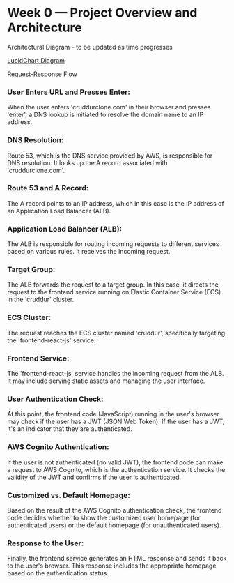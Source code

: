 # Week 0 — Project Overview and Architecture

Architectural Diagram - to be updated as time progresses


[LucidChart Diagram](https://lucid.app/lucidchart/1c4051d0-a397-4298-aaf4-97ee9246830d/edit?invitationId=inv_ca06ea04-164a-4ca3-8c4b-64a14ebef99b)



Request-Response Flow

### User Enters URL and Presses Enter:

When the user enters 'cruddurclone.com' in their browser and presses 'enter', a DNS lookup is initiated to resolve the domain name to an IP address.

### DNS Resolution:

Route 53, which is the DNS service provided by AWS, is responsible for DNS resolution. It looks up the A record associated with 'cruddurclone.com'.

### Route 53 and A Record:

The A record points to an IP address, which in this case is the IP address of an Application Load Balancer (ALB).

### Application Load Balancer (ALB):

The ALB is responsible for routing incoming requests to different services based on various rules. It receives the incoming request.

### Target Group:

The ALB forwards the request to a target group. In this case, it directs the request to the frontend service running on Elastic Container Service (ECS) in the 'cruddur' cluster.

### ECS Cluster:

The request reaches the ECS cluster named 'cruddur', specifically targeting the 'frontend-react-js' service.

### Frontend Service:

The 'frontend-react-js' service handles the incoming request from the ALB. It may include serving static assets and managing the user interface.

### User Authentication Check:

At this point, the frontend code (JavaScript) running in the user's browser may check if the user has a JWT (JSON Web Token). If the user has a JWT, it's an indicator that they are authenticated.

### AWS Cognito Authentication:

If the user is not authenticated (no valid JWT), the frontend code can make a request to AWS Cognito, which is the authentication service. It checks the validity of the JWT and confirms if the user is authenticated.

### Customized vs. Default Homepage:

Based on the result of the AWS Cognito authentication check, the frontend code decides whether to show the customized user homepage (for authenticated users) or the default homepage (for unauthenticated users).

### Response to the User:

Finally, the frontend service generates an HTML response and sends it back to the user's browser. This response includes the appropriate homepage based on the authentication status.
